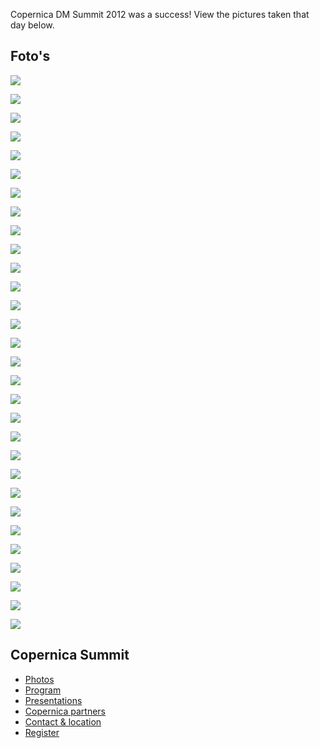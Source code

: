 Copernica DM Summit 2012 was a success! View the pictures taken that day
below.

Foto's
------

![](../images/DSC04530.jpg)

![](../images/DSC04531.jpg)

![](../images/DSC04551.jpg)

![](../images/DSC04555.jpg)

![](../images/DSC04653.jpg)

![](../images/DSC04654.jpg)

![](../images/DSC04664.jpg)

![](../images/DSC04870.jpg)

![](../images/DSC04666.jpg)

![](../images/DSC04668.jpg)

![](../images/DSC04670.jpg)

![](../images/DSC04680.jpg)

![](../images/DSC04682.jpg)

![](../images/DSC04683.jpg)

![](../images/DSC04698.jpg)

![](../images/DSC04699.jpg)

![](../images/DSC04709.jpg)

![](../images/DSC04711.jpg)

![](../images/DSC04713.jpg)

![](../images/DSC04714.jpg)

![](../images/DSC04715.jpg)

![](../images/DSC04716.jpg)

![](../images/DSC04724.jpg)

![](../images/DSC04487.jpg)

![](../images/DSC04741.jpg)

![](../images/DSC04744.jpg)

![](../images/DSC04757.jpg)

![](../images/DSC04759.jpg)

![](../images/DSC04838.jpg)

![](../images/DSC04842.jpg)

Copernica Summit
----------------

-   [Photos](./photos-copernica-dm-summit-2012.md "Photos Copernica DM Summit 2012")
-   [Program](./program-copernica-dm-summit-2012.md "Copernica DM Summit program")
-   [Presentations](./speakers-copernica-dm-summit-2012.md "Copernica DM Summit speakers")
-   [Copernica partners](./copernica-partners.md "Copernica partners")
-   [Contact & location](./contact-location.md "Copernica DM Summit contact & location")
-   [Register](./register-now-for-the-copernica-dm-summit.md "Register")

